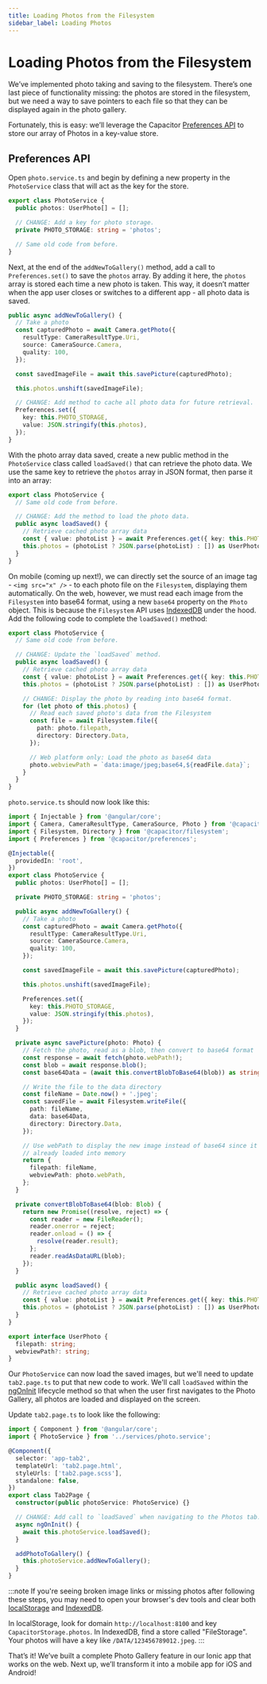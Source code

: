 ```yaml
---
title: Loading Photos from the Filesystem
sidebar_label: Loading Photos
---
```


<head>
  <title>Loading Photos from the Filesystem with Angular | Ionic Capacitor Camera</title>
  <meta
    name="description"
    content="We’ve implemented photo taking and saving to the filesystem, now learn how Ionic leverages Capacitor Preferences API for loading our photos in a key-value store."
  />
</head>

# Loading Photos from the Filesystem

We’ve implemented photo taking and saving to the filesystem. There’s one last piece of functionality missing: the photos are stored in the filesystem, but we need a way to save pointers to each file so that they can be displayed again in the photo gallery.

Fortunately, this is easy: we’ll leverage the Capacitor [Preferences API](../../native/preferences.md) to store our array of Photos in a key-value store.

## Preferences API

Open `photo.service.ts` and begin by defining a new property in the `PhotoService` class that will act as the key for the store.

```ts
export class PhotoService {
  public photos: UserPhoto[] = [];

  // CHANGE: Add a key for photo storage.
  private PHOTO_STORAGE: string = 'photos';

  // Same old code from before.
}
```

Next, at the end of the `addNewToGallery()` method, add a call to `Preferences.set()` to save the `photos` array. By adding it here, the `photos` array is stored each time a new photo is taken. This way, it doesn’t matter when the app user closes or switches to a different app - all photo data is saved.

```ts
public async addNewToGallery() {
  // Take a photo
  const capturedPhoto = await Camera.getPhoto({
    resultType: CameraResultType.Uri,
    source: CameraSource.Camera,
    quality: 100,
  });

  const savedImageFile = await this.savePicture(capturedPhoto);

  this.photos.unshift(savedImageFile);

  // CHANGE: Add method to cache all photo data for future retrieval.
  Preferences.set({
    key: this.PHOTO_STORAGE,
    value: JSON.stringify(this.photos),
  });
}
```

With the photo array data saved, create a new public method in the `PhotoService` class called `loadSaved()` that can retrieve the photo data. We use the same key to retrieve the `photos` array in JSON format, then parse it into an array:

```ts
export class PhotoService {
  // Same old code from before.

  // CHANGE: Add the method to load the photo data.
  public async loadSaved() {
    // Retrieve cached photo array data
    const { value: photoList } = await Preferences.get({ key: this.PHOTO_STORAGE });
    this.photos = (photoList ? JSON.parse(photoList) : []) as UserPhoto[];
  }
}
```

On mobile (coming up next!), we can directly set the source of an image tag - `<img src="x" />` - to each photo file on the `Filesystem`, displaying them automatically. On the web, however, we must read each image from the `Filesystem` into base64 format, using a new `base64` property on the `Photo` object. This is because the `Filesystem` API uses [IndexedDB](https://developer.mozilla.org/en-US/docs/Web/API/IndexedDB_API) under the hood. Add the following code to complete the `loadSaved()` method:

```ts
export class PhotoService {
  // Same old code from before.

  // CHANGE: Update the `loadSaved` method.
  public async loadSaved() {
    // Retrieve cached photo array data
    const { value: photoList } = await Preferences.get({ key: this.PHOTO_STORAGE });
    this.photos = (photoList ? JSON.parse(photoList) : []) as UserPhoto[];

    // CHANGE: Display the photo by reading into base64 format.
    for (let photo of this.photos) {
      // Read each saved photo's data from the Filesystem
      const file = await Filesystem.file({
        path: photo.filepath,
        directory: Directory.Data,
      });

      // Web platform only: Load the photo as base64 data
      photo.webviewPath = `data:image/jpeg;base64,${readFile.data}`;
    }
  }
}
```

`photo.service.ts` should now look like this:

```ts
import { Injectable } from '@angular/core';
import { Camera, CameraResultType, CameraSource, Photo } from '@capacitor/camera';
import { Filesystem, Directory } from '@capacitor/filesystem';
import { Preferences } from '@capacitor/preferences';

@Injectable({
  providedIn: 'root',
})
export class PhotoService {
  public photos: UserPhoto[] = [];

  private PHOTO_STORAGE: string = 'photos';

  public async addNewToGallery() {
    // Take a photo
    const capturedPhoto = await Camera.getPhoto({
      resultType: CameraResultType.Uri,
      source: CameraSource.Camera,
      quality: 100,
    });

    const savedImageFile = await this.savePicture(capturedPhoto);

    this.photos.unshift(savedImageFile);

    Preferences.set({
      key: this.PHOTO_STORAGE,
      value: JSON.stringify(this.photos),
    });
  }

  private async savePicture(photo: Photo) {
    // Fetch the photo, read as a blob, then convert to base64 format
    const response = await fetch(photo.webPath!);
    const blob = await response.blob();
    const base64Data = (await this.convertBlobToBase64(blob)) as string;

    // Write the file to the data directory
    const fileName = Date.now() + '.jpeg';
    const savedFile = await Filesystem.writeFile({
      path: fileName,
      data: base64Data,
      directory: Directory.Data,
    });

    // Use webPath to display the new image instead of base64 since it's
    // already loaded into memory
    return {
      filepath: fileName,
      webviewPath: photo.webPath,
    };
  }

  private convertBlobToBase64(blob: Blob) {
    return new Promise((resolve, reject) => {
      const reader = new FileReader();
      reader.onerror = reject;
      reader.onload = () => {
        resolve(reader.result);
      };
      reader.readAsDataURL(blob);
    });
  }

  public async loadSaved() {
    // Retrieve cached photo array data
    const { value: photoList } = await Preferences.get({ key: this.PHOTO_STORAGE });
    this.photos = (photoList ? JSON.parse(photoList) : []) as UserPhoto[];
  }
}

export interface UserPhoto {
  filepath: string;
  webviewPath?: string;
}
```

Our `PhotoService` can now load the saved images, but we'll need to update `tab2.page.ts` to put that new code to work. We'll call `loadSaved` within the [ngOnInit](https://angular.dev/guide/components/lifecycle#ngoninit) lifecycle method so that when the user first navigates to the Photo Gallery, all photos are loaded and displayed on the screen.

Update `tab2.page.ts` to look like the following:

```ts
import { Component } from '@angular/core';
import { PhotoService } from '../services/photo.service';

@Component({
  selector: 'app-tab2',
  templateUrl: 'tab2.page.html',
  styleUrls: ['tab2.page.scss'],
  standalone: false,
})
export class Tab2Page {
  constructor(public photoService: PhotoService) {}

  // CHANGE: Add call to `loadSaved` when navigating to the Photos tab.
  async ngOnInit() {
    await this.photoService.loadSaved();
  }

  addPhotoToGallery() {
    this.photoService.addNewToGallery();
  }
}
```

:::note
If you're seeing broken image links or missing photos after following these steps, you may need to open your browser's dev tools and clear both [localStorage](https://developer.chrome.com/docs/devtools/storage/localstorage) and [IndexedDB](https://developer.chrome.com/docs/devtools/storage/indexeddb).

In localStorage, look for domain `http://localhost:8100` and key `CapacitorStorage.photos`. In IndexedDB, find a store called "FileStorage". Your photos will have a key like `/DATA/123456789012.jpeg`.
:::

That’s it! We’ve built a complete Photo Gallery feature in our Ionic app that works on the web. Next up, we’ll transform it into a mobile app for iOS and Android!
